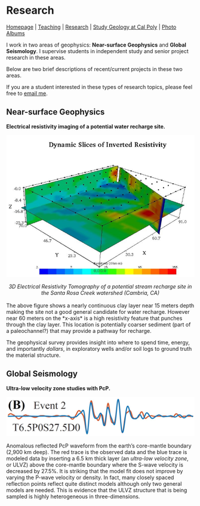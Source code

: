 # Research

[Homepage](./index.html) | [Teaching](./teaching.html) | [Research](./research.html) | [Study Geology at Cal Poly](./study-geology-cp.html) | [Photo Albums](./photos.html)

I work in two areas of geophysics: **Near-surface Geophysics** and **Global Seismology**.
I supervise students in independent study and senior project research in these areas. 

Below are two brief descriptions of recent/current projects in these two areas.

If you are a student interested in these types of research topics, please feel free to [email me](mailto:jjasbins@calpoly.edu).

## Near-surface Geophysics

**Electrical resistivity imaging of a potential water recharge site.**

![3dertsrc](./3dert.jpg)

<div>
<center><i>3D Electrical Resistivity Tomography of a potential stream recharge site in the Santa Rosa Creek watershed (Cambria, CA)</i></center>
<br>
</div>
The above figure shows a nearly continuous clay layer near 15 meters depth making the site not a good general candidate for water recharge. However near 60 meters on the *x-axis* is a high resistivity feature that punches through the clay layer. This location is potentially coarser sediment (part of a paleochannel?) that may provide a pathway for recharge. 

The geophysical survey provides insight into where to spend time, energy, and importantly *dollars*, in exploratory wells and/or soil logs to ground truth the material structure.

## Global Seismology

**Ultra-low velocity zone studies with PcP.**

![pcpmodel](./pcpmodel.jpg)

Anomalous reflected PcP waveform from the earth’s core-mantle boundary (2,900 km deep). The red trace is the observed data and the blue trace is modeled data by inserting a 6.5 km thick layer (an *ultra-low velocity zone*, or ULVZ) above the core-mantle boundary where the S-wave velocity is decreased by 27.5%. It is striking that the model fit does not improve by varying the P-wave velocity or density. In fact, many closely spaced reflection points reflect quite distinct models although only two general models are needed. This is evidence that the ULVZ structure that is being sampled is highly heterogeneous in three-dimensions.